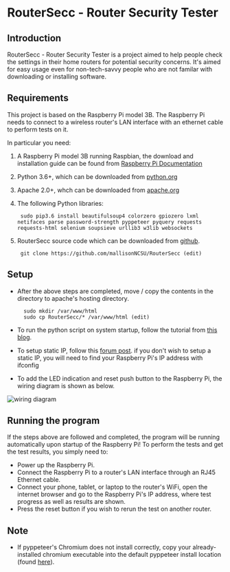# RouterSecc - Router Security Tester
## Introduction
RouterSecc - Router Security Tester is a project aimed to help people check the settings in their home routers for potential security concerns. It's aimed for easy usage even for non-tech-savvy people who are not familar with downloading or installing software.
## Requirements
This project is based on the Raspberry Pi model 3B. The Raspberry Pi needs to connect to a wireless router's LAN interface with an ethernet cable to perform tests on it.

In particular you need:
1. A Raspberry Pi model 3B running Raspbian, the download and installation guide can be found from [Raspberry Pi Documentation](https://www.raspberrypi.org/documentation/installation/installing-images/README.md)
2. Python 3.6+, which can be downloaded from [python.org](https://www.python.org/downloads/source/)
3. Apache 2.0+, whch can be downloaded from [apache.org](https://httpd.apache.org/)
4. The following Python libraries:

		sudo pip3.6 install beautifulsoup4 colorzero gpiozero lxml netifaces parse password-strength pyppeteer pyquery requests requests-html selenium soupsieve urllib3 w3lib websockets
5. RouterSecc source code which can be downloaded from [github](https://github.com/mallisonNCSU/RouterSecc).

		git clone https://github.com/mallisonNCSU/RouterSecc (edit)
## Setup
+ After the above steps are completed, move / copy the contents in the directory to apache's hosting directory.

		sudo mkdir /var/www/html
		sudo cp RouterSecc/* /var/www/html (edit)
+ To run the python script on system startup, follow the tutorial from [this blog](https://blog.startingelectronics.com/auto-start-a-desktop-application-on-the-rapberry-pi/).

+ To setup static IP, follow this [forum post](https://www.raspberrypi.org/forums/viewtopic.php?t=191140).
	if you don't wish to setup a static IP, you will need to find your Raspberry Pi's IP address with ifconfig
+ To add the LED indication and reset push button to the Raspberry Pi, the wiring diagram is shown as below.
	
![wiring diagram](https://github.ncsu.edu/malliso/ECE484-Router-Vulnerability/blob/master/HW_System_Wiring_Diagram.png)
## Running the program
If the steps above are followed and completed, the program will be running automatically upon startup of the Raspberry Pi! To perform the tests and get the test results, you simply need to:

+ Power up the Raspberry Pi.
+ Connect the Raspberry Pi to a router's LAN interface through an RJ45 Ethernet cable.
+ Connect your phone, tablet, or laptop to the router's WiFi, open the internet browser and go to the Raspberry Pi's IP address, where test progress as well as results are shown.
+ Press the reset button if you wish to rerun the test on another router.
## Note
+ If pyppeteer's Chromium does not install correctly, copy your already-installed chromium executable into the default pyppeteer install location (found [here](https://miyakogi.github.io/pyppeteer/reference.html)).
